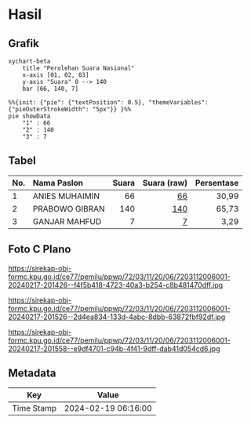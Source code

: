 # Hasil

## Grafik

```mermaid
xychart-beta
    title "Perolehan Suara Nasional"
    x-axis [01, 02, 03]
    y-axis "Suara" 0 --> 140
    bar [66, 140, 7]
```

```mermaid
%%{init: {"pie": {"textPosition": 0.5}, "themeVariables": {"pieOuterStrokeWidth": "5px"}} }%%
pie showData
    "1" : 66
    "2" : 140
    "3" : 7
```

## Tabel

| No. | Nama Paslon    | Suara | Suara (raw) | Persentase |
|:--- |:-------------- | -----:| -----------:| ----------:|
| 1   | ANIES MUHAIMIN | 66    | [66][p-1]   | 30,99      |
| 2   | PRABOWO GIBRAN | 140   | [140][p-2]  | 65,73      |
| 3   | GANJAR MAHFUD  | 7     | [7][p-3]    | 3,29       |


[p-1]: https://github.com/gigit-pemilu/pemilu-2024/blob/main/pilpres/hitung-suara/sub/72-sulawesi-tengah/sub/03-donggala/sub/11-sirenja/sub/2006-tanjung-padang/sub/001-tps/sub/paslon-1.txt
[p-2]: https://github.com/gigit-pemilu/pemilu-2024/blob/main/pilpres/hitung-suara/sub/72-sulawesi-tengah/sub/03-donggala/sub/11-sirenja/sub/2006-tanjung-padang/sub/001-tps/sub/paslon-2.txt
[p-3]: https://github.com/gigit-pemilu/pemilu-2024/blob/main/pilpres/hitung-suara/sub/72-sulawesi-tengah/sub/03-donggala/sub/11-sirenja/sub/2006-tanjung-padang/sub/001-tps/sub/paslon-3.txt

## Foto C Plano

https://sirekap-obj-formc.kpu.go.id/ce77/pemilu/ppwp/72/03/11/20/06/7203112006001-20240217-201426--f4f5b418-4723-40a3-b254-c8b481470dff.jpg

https://sirekap-obj-formc.kpu.go.id/ce77/pemilu/ppwp/72/03/11/20/06/7203112006001-20240217-201526--2d4ea834-133d-4abc-8dbb-63872fbf92df.jpg

https://sirekap-obj-formc.kpu.go.id/ce77/pemilu/ppwp/72/03/11/20/06/7203112006001-20240217-201558--e9df4701-c94b-4f41-9dff-dab41d054cd6.jpg


## Metadata

| Key        | Value               |
| ---------- | ------------------- |
| Time Stamp | 2024-02-19 06:16:00 |



